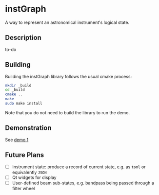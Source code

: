 # instGraph

A way to represent an astronomical instrument's logical state.

## Description

to-do

## Building 

Building the instGraph library follows the usual cmake process:

```bash
mkdir _build
cd _build
cmake ..
make
sudo make install
```

Note that you do not need to build the library to run the demo.

## Demonstration

See [demo 1](doc/demo1.md)

## Future Plans

- [ ] Instrument state: produce a record of current state, e.g. as `toml` or equivalently `JSON`
- [ ] Qt widgets for display
- [ ] User-defined beam sub-states, e.g. bandpass being passed through a filter wheel
